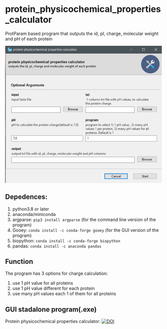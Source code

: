 # protein_physicochemical_properties_calculator 
ProtParam based program that outputs the id, pI, charge, molecular weight and pH of each protein

![](img/program_gui.png)
## **Depedences:** 
1. python3.8 or later
2. anaconda/miniconda
3. argparse: `pip3 install argparse` (for the command line version of the program)
4. Gooey: `conda install -c conda-forge gooey` (for the GUI version of the program)
5. biopython: `conda install -c conda-forge biopython`
6. pandas: `conda install -c anaconda pandas`

## **Function**
The program has 3 options for charge calculation:
1. use 1 pH value for all proteins
2. use 1 pH value different for each protein
3. use many pH values each 1 of them for all proteins

## **GUI stadalone program(.exe)**
Protein physicochemical properties calculator: [![DOI](https://zenodo.org/badge/DOI/10.5281/zenodo.5810877.svg)](https://doi.org/10.5281/zenodo.5810877)
